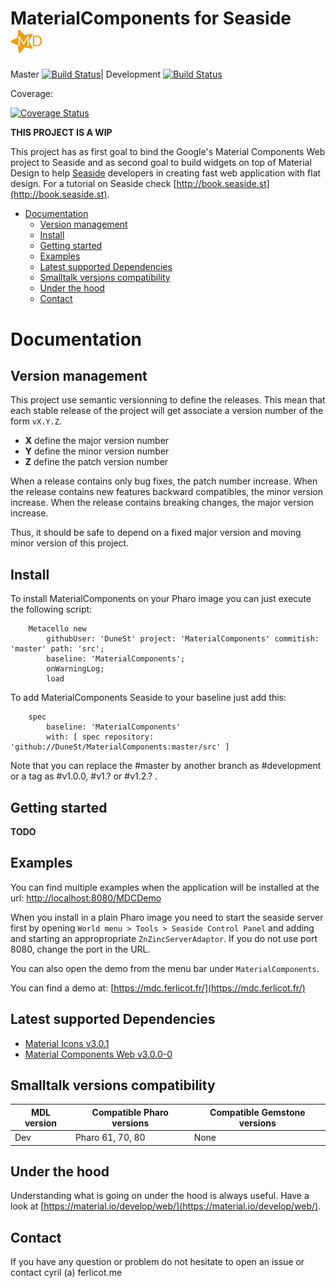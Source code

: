 # MaterialComponents for Seaside <img src="https://raw.githubusercontent.com/DuneSt/MaterialComponents/development/resources/logos/logoFull.png" width="50">

Master [![Build Status](https://travis-ci.org/DuneSt/MaterialComponents.svg?branch=master)](https://travis-ci.org/DuneSt/MaterialComponents)| Development [![Build Status](https://travis-ci.org/DuneSt/MaterialComponents.svg?branch=development)](https://travis-ci.org/DuneSt/MaterialComponents)

Coverage:

[![Coverage Status](https://coveralls.io/repos/github/DuneSt/MaterialComponents/badge.svg)](https://coveralls.io/github/DuneSt/MaterialComponents)

**THIS PROJECT IS A WIP**

This project has as first goal to bind the Google's Material Components Web project to Seaside and as second goal to build widgets on top of Material Design to help [Seaside](https://github.com/SeasideSt/Seaside) developers in creating fast web application with flat design. For a tutorial on Seaside check [http://book.seaside.st](http://book.seaside.st).

- [Documentation](#documentation)
  * [Version management](#version-management)
  * [Install](#install)
  * [Getting started](#getting-started)
  * [Examples](#examples)
  * [Latest supported Dependencies](#latest-supported-dependencies)
  * [Smalltalk versions compatibility](#smalltalk-versions-compatibility)
  * [Under the hood](#under-the-hood)
  * [Contact](#contact)

# Documentation

## Version management 

This project use semantic versionning to define the releases. This mean that each stable release of the project will get associate a version number of the form `vX.Y.Z`. 

- **X** define the major version number
- **Y** define the minor version number 
- **Z** define the patch version number

When a release contains only bug fixes, the patch number increase. When the release contains new features backward compatibles, the minor version increase. When the release contains breaking changes, the major version increase. 

Thus, it should be safe to depend on a fixed major version and moving minor version of this project.

## Install
To install MaterialComponents on your Pharo image you can just execute the following script:

```Smalltalk
    Metacello new
    	githubUser: 'DuneSt' project: 'MaterialComponents' commitish: 'master' path: 'src';
    	baseline: 'MaterialComponents';
    	onWarningLog;
    	load
```

To add MaterialComponents Seaside to your baseline just add this:

```Smalltalk
    spec
    	baseline: 'MaterialComponents'
    	with: [ spec repository: 'github://DuneSt/MaterialComponents:master/src' ]
```

Note that you can replace the #master by another branch as #development or a tag as #v1.0.0, #v1.? or #v1.2.? .

## Getting started

**TODO**

## Examples

You can find multiple examples when the application will be installed at the url: [http://localhost:8080/MDCDemo](http://localhost:8080/MDCDemo)

When you install in a plain Pharo image you need to start the seaside server first by opening `World menu > Tools > Seaside Control Panel` and adding and starting an appropropriate `ZnZincServerAdaptor`. If you do not use port 8080, change the port in the URL.

You can also open the demo from the menu bar under `MaterialComponents`.

You can find a demo at: [https://mdc.ferlicot.fr/](https://mdc.ferlicot.fr/)


## Latest supported Dependencies

- [Material Icons v3.0.1](https://github.com/google/material-design-icons/releases/tag/3.0.1)
- [Material Components Web v3.0.0-0](https://github.com/material-components/material-components-web/releases/tag/v3.0.0-0)

## Smalltalk versions compatibility

| MDL version 	| Compatible Pharo versions 	| Compatible Gemstone versions 	|
|-------------	|---------------------------	|---------------------------	|
| Dev       	| Pharo 61, 70, 80				| None							|


## Under the hood

Understanding what is going on under the hood is always useful. Have a look at [https://material.io/develop/web/](https://material.io/develop/web/).

## Contact

If you have any question or problem do not hesitate to open an issue or contact cyril (a) ferlicot.me 
